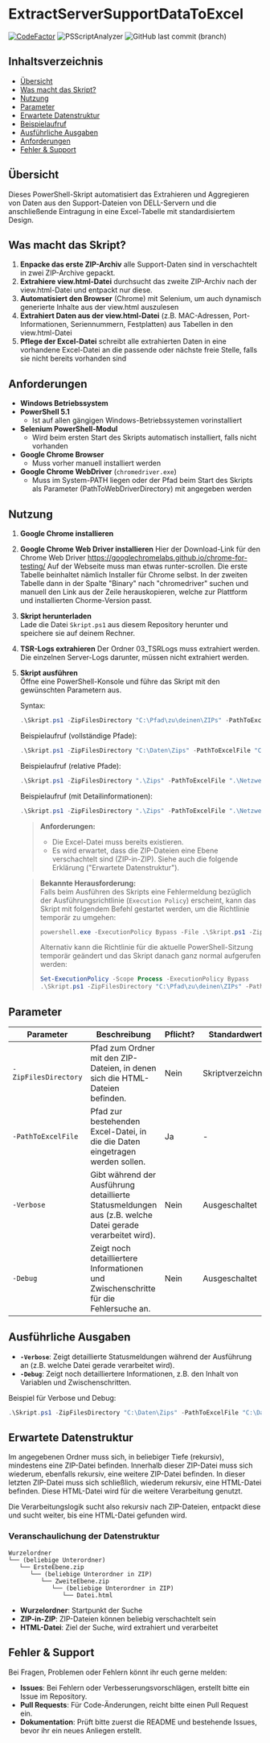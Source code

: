 # ExtractServerSupportDataToExcel
[![CodeFactor](https://www.codefactor.io/repository/github/michaelschoenburg/ExtractServerSupportDataToExcel/badge/main)](https://www.codefactor.io/repository/github/michaelschoenburg/ExtractServerSupportDataToExcel/overview/main) ![PSScriptAnalyzer](https://github.com/michaelschoenburg/ExtractServerSupportDataToExcel/actions/workflows/psscriptanalyzer.yml/badge.svg) ![GitHub last commit (branch)](https://img.shields.io/github/last-commit/michaelschoenburg/ExtractServerSupportDataToExcel/main?display_timestamp=author)

## Inhaltsverzeichnis

- [Übersicht](#übersicht)
- [Was macht das Skript?](#was-macht-das-skript)
- [Nutzung](#nutzung)
- [Parameter](#parameter)
- [Erwartete Datenstruktur](#erwartete-datenstruktur)
- [Beispielaufruf](#beispielaufruf)
- [Ausführliche Ausgaben](#ausführliche-ausgaben)
- [Anforderungen](#anforderungen)
- [Fehler & Support](#fehler--support)

## Übersicht

Dieses PowerShell-Skript automatisiert das Extrahieren und Aggregieren von Daten aus den Support-Dateien von DELL-Servern und die anschließende Eintragung in eine Excel-Tabelle mit  standardisiertem Design.

## Was macht das Skript?

1. **Enpacke das erste ZIP-Archiv** alle Support-Daten sind in verschachtelt in zwei ZIP-Archive gepackt.
2. **Extrahiere view.html-Datei** durchsucht das zweite ZIP-Archiv nach der view.html-Datei und entpackt nur diese.
3. **Automatisiert den Browser** (Chrome) mit Selenium, um auch dynamisch generierte Inhalte aus der view.html auszulesen
4. **Extrahiert Daten aus der view.html-Datei** (z.B. MAC-Adressen, Port-Informationen, Seriennummern, Festplatten) aus Tabellen in den view.html-Datei
5. **Pflege der Excel-Datei** schreibt alle extrahierten Daten in eine vorhandene Excel-Datei an die passende oder nächste freie Stelle, falls sie nicht bereits vorhanden sind

## Anforderungen

- **Windows Betriebssystem**
- **PowerShell 5.1**
   - Ist auf allen gängigen Windows-Betriebssystemen vorinstalliert
- **Selenium PowerShell-Modul**  
  - Wird beim ersten Start des Skripts automatisch installiert, falls nicht vorhanden
- **Google Chrome Browser**
   - Muss vorher manuell installiert werden
- **Google Chrome WebDriver** (`chromedriver.exe`)  
  - Muss im System-PATH liegen oder der Pfad beim Start des Skripts als Parameter (PathToWebDriverDirectory) mit angegeben werden

## Nutzung

1. **Google Chrome installieren**

2. **Google Chrome Web Driver installieren**
   Hier der Download-Link für den Chrome Web Driver
   https://googlechromelabs.github.io/chrome-for-testing/
   Auf der Webseite muss man etwas runter-scrollen. Die erste Tabelle beinhaltet nämlich Installer für Chrome selbst. In der zweiten Tabelle dann in der Spalte "Binary" nach "chromedriver" suchen und manuell den Link aus der Zeile herauskopieren, welche zur Plattform und installierten Chorme-Version passt.

3. **Skript herunterladen**  
   Lade die Datei `Skript.ps1` aus diesem Repository herunter und speichere sie auf deinem Rechner.

4. **TSR-Logs extrahieren**
   Der Ordner 03_TSRLogs muss extrahiert werden. Die einzelnen Server-Logs darunter, müssen nicht extrahiert werden.

5. **Skript ausführen**  
   Öffne eine PowerShell-Konsole und führe das Skript mit den gewünschten Parametern aus.

   Syntax:

   ```powershell
   .\Skript.ps1 -ZipFilesDirectory "C:\Pfad\zu\deinen\ZIPs" -PathToExcelFile "C:\Pfad\zur\Exceldatei.xlsx" -Verbose
   ```

   Beispielaufruf (vollständige Pfade):

   ```powershell
   .\Skript.ps1 -ZipFilesDirectory "C:\Daten\Zips" -PathToExcelFile "C:\Daten\Netzwerkdaten.xlsx"
   ```

   Beispielaufruf (relative Pfade):

   ```powershell
   .\Skript.ps1 -ZipFilesDirectory ".\Zips" -PathToExcelFile ".\Netzwerkdaten.xlsx"
   ```

   Beispielaufruf (mit Detailinformationen):

   ```powershell
   .\Skript.ps1 -ZipFilesDirectory ".\Zips" -PathToExcelFile ".\Netzwerkdaten.xlsx" -Verbose
   ```

   > **Anforderungen:**
   > - Die Excel-Datei muss bereits existieren.
   > - Es wird erwartet, dass die ZIP-Dateien eine Ebene verschachtelt sind (ZIP-in-ZIP). Siehe auch die folgende Erklärung ("Erwartete Datenstruktur").

   > **Bekannte Herausforderung:**  
   > Falls beim Ausführen des Skripts eine Fehlermeldung bezüglich der Ausführungsrichtlinie (`Execution Policy`) erscheint, kann das Skript mit folgendem Befehl gestartet werden, um die Richtlinie temporär zu umgehen:
   > 
   > ```powershell
   > powershell.exe -ExecutionPolicy Bypass -File .\Skript.ps1 -ZipFilesDirectory "C:\Pfad\zu\deinen\ZIPs" -PathToExcelFile "C:\Pfad\zur\Exceldatei.xlsx"
   > ```
   >
   > Alternativ kann die Richtlinie für die aktuelle PowerShell-Sitzung temporär geändert und das Skript danach ganz normal aufgerufen werden:
   >
   > ```powershell
   > Set-ExecutionPolicy -Scope Process -ExecutionPolicy Bypass
   > .\Skript.ps1 -ZipFilesDirectory "C:\Pfad\zu\deinen\ZIPs" -PathToExcelFile "C:\Pfad\zur\Exceldatei.xlsx"
   > ```

## Parameter
| Parameter            | Beschreibung                                                                                                  | Pflicht? | Standardwert                      |
|----------------------|---------------------------------------------------------------------------------------------------------------|----------|-----------------------------------|
| `-ZipFilesDirectory` | Pfad zum Ordner mit den ZIP-Dateien, in denen sich die HTML-Dateien befinden.                                 | Nein     | Skriptverzeichnis                 |
| `-PathToExcelFile`   | Pfad zur bestehenden Excel-Datei, in die die Daten eingetragen werden sollen.                                 | Ja       | -                                 |
| `-Verbose`           | Gibt während der Ausführung detaillierte Statusmeldungen aus (z.B. welche Datei gerade verarbeitet wird).     | Nein     | Ausgeschaltet                     |
| `-Debug`             | Zeigt noch detailliertere Informationen und Zwischenschritte für die Fehlersuche an.                          | Nein     | Ausgeschaltet                     |

## Ausführliche Ausgaben

- **`-Verbose`**: Zeigt detaillierte Statusmeldungen während der Ausführung an (z.B. welche Datei gerade verarbeitet wird).
- **`-Debug`**: Zeigt noch detailliertere Informationen, z.B. den Inhalt von Variablen und Zwischenschritten.

Beispiel für Verbose und Debug:
```powershell
.\Skript.ps1 -ZipFilesDirectory "C:\Daten\Zips" -PathToExcelFile "C:\Daten\Netzwerkdaten.xlsx" -Verbose -Debug
```

## Erwartete Datenstruktur

Im angegebenen Ordner muss sich, in beliebiger Tiefe (rekursiv), mindestens eine ZIP-Datei befinden. Innerhalb dieser ZIP-Datei muss sich wiederum, ebenfalls rekursiv, eine weitere ZIP-Datei befinden. In dieser letzten ZIP-Datei muss sich schließlich, wiederum rekursiv, eine HTML-Datei befinden. Diese HTML-Datei wird für die weitere Verarbeitung genutzt.

Die Verarbeitungslogik sucht also rekursiv nach ZIP-Dateien, entpackt diese und sucht weiter, bis eine HTML-Datei gefunden wird.

### Veranschaulichung der Datenstruktur

```text
Wurzelordner
└── (beliebige Unterordner)
   └── ErsteEbene.zip
      └── (beliebige Unterordner in ZIP)
         └── ZweiteEbene.zip
            └── (beliebige Unterordner in ZIP)
               └── Datei.html
```

- **Wurzelordner**: Startpunkt der Suche
- **ZIP-in-ZIP**: ZIP-Dateien können beliebig verschachtelt sein
- **HTML-Datei**: Ziel der Suche, wird extrahiert und verarbeitet

## Fehler & Support

Bei Fragen, Problemen oder Fehlern könnt ihr euch gerne melden:

- **Issues**: Bei Fehlern oder Verbesserungsvorschlägen, erstellt bitte ein Issue im Repository.
- **Pull Requests**: Für Code-Änderungen, reicht bitte einen Pull Request ein.
- **Dokumentation**: Prüft bitte zuerst die README und bestehende Issues, bevor ihr ein neues Anliegen erstellt.
